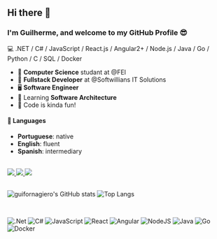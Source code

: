 ## Hi there 👋

### I'm Guilherme, and welcome to my GitHub Profile 😎
💻 .NET / C# / JavaScript / React.js / Angular2+ / Node.js / Java / Go / Python / C / SQL / Docker

- 🏫 **Computer Science** studant at @FEI
- 🏢 **Fullstack Developer** at @Softwillians IT Solutions
- 🖥 **Software Engineer**
- 📒 Learning **Software Architecture**
- 🎈 Code is kinda fun!

#### 💬 Languages
- **Portuguese**: native
- **English**: fluent
- **Spanish**: intermediary

<br>

<div>
  <a href="https://www.linkedin.com/in/guilherme-fornagiero" target="_blank">
    <img src="https://img.shields.io/badge/LinkedIn-0077B5?style=for-the-badge&logo=linkedin&logoColor=white">
  </a>
  <a href="https://www.instagram.com/guifornagiero/" target="_blank">
    <img src="https://img.shields.io/badge/Instagram-E4405F?style=for-the-badge&logo=instagram&logoColor=white">
  </a>
  <a href="mailto:guilhermefornagiero@gmail.com" target="_blank">
    <img src="https://img.shields.io/badge/Gmail-D14836?style=for-the-badge&logo=gmail&logoColor=white">
  </a>
</div>

<br>

![guifornagiero's GitHub stats](https://github-readme-stats.vercel.app/api?username=guifornagiero&show_icons=true&theme=dracula)
![Top Langs](https://github-readme-stats.vercel.app/api/top-langs/?username=guifornagiero&layout=compact&theme=dracula)

<br>

![.Net](https://img.shields.io/badge/.NET-5C2D91?style=for-the-badge&logo=.net&logoColor=white)
![C#](https://img.shields.io/badge/c%23-%23239120.svg?style=for-the-badge&logo=csharp&logoColor=white)
![JavaScript](https://img.shields.io/badge/javascript-%23323330.svg?style=for-the-badge&logo=javascript&logoColor=%23F7DF1E)
![React](https://img.shields.io/badge/react-%2320232a.svg?style=for-the-badge&logo=react&logoColor=%2361DAFB)
![Angular](https://img.shields.io/badge/angular-%23DD0031.svg?style=for-the-badge&logo=angular&logoColor=white)
![NodeJS](https://img.shields.io/badge/node.js-6DA55F?style=for-the-badge&logo=node.js&logoColor=white)
![Java](https://img.shields.io/badge/java-%23ED8B00.svg?style=for-the-badge&logo=openjdk&logoColor=white)
![Go](https://img.shields.io/badge/go-%2300ADD8.svg?style=for-the-badge&logo=go&logoColor=white)
![Docker](https://img.shields.io/badge/docker-%230db7ed.svg?style=for-the-badge&logo=docker&logoColor=white)
